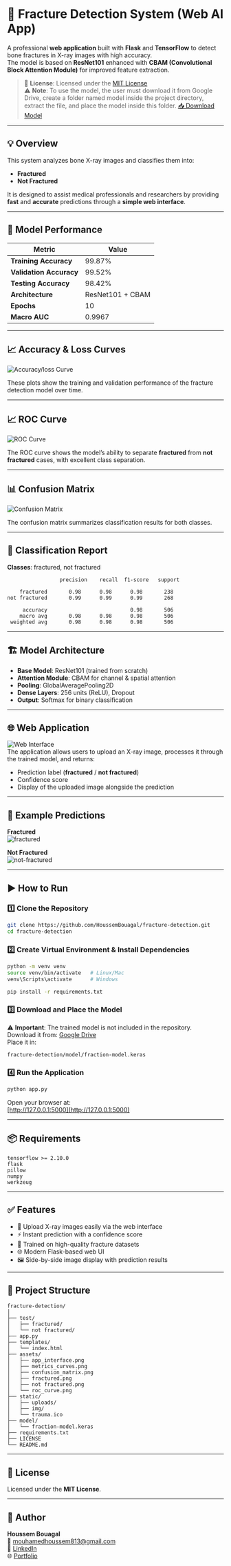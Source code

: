 # 🩻 Fracture Detection System (Web AI App)

A professional **web application** built with **Flask** and **TensorFlow** to detect bone fractures in X-ray images with high accuracy.  
The model is based on **ResNet101** enhanced with **CBAM (Convolutional Block Attention Module)** for improved feature extraction.

> 📖 **License**: Licensed under the [MIT License](#-license)  
> ⚠ **Note**: To use the model, the user must download it from Google Drive, create a folder named model inside the project directory, extract the file, and place the model inside this folder. 
> [📥 Download Model](https://drive.google.com/file/d/11dzRztVvQfnlqYvubLQ2OaVESjsz9q_D/view?usp=sharing)

---

## 💡 Overview

This system analyzes bone X-ray images and classifies them into:

- **Fractured**
- **Not Fractured**

It is designed to assist medical professionals and researchers by providing **fast** and **accurate** predictions through a **simple web interface**.

---

## 🎯 Model Performance

| Metric                 | Value    |
|------------------------|----------|
| **Training Accuracy**  | 99.87%   |
| **Validation Accuracy**| 99.52%   |
| **Testing Accuracy**   | 98.42%   |
| **Architecture**       | ResNet101 + CBAM |
| **Epochs**             | 10               |
| **Macro AUC**          | 0.9967   |


---

## 📈 Accuracy & Loss Curves

![Accuracy/loss Curve](assets/metrics_curves.png)  

These plots show the training and validation performance of the fracture detection model over time.

---

## 📈 ROC Curve

![ROC Curve](assets/roc_curve.png)  

The ROC curve shows the model’s ability to separate **fractured** from **not fractured** cases, with excellent class separation.

---

## 📊 Confusion Matrix

![Confusion Matrix](assets/confusion_matrix.png)  

The confusion matrix summarizes classification results for both classes.

---

## 🧾 Classification Report

**Classes**: fractured, not fractured

```
                 precision    recall  f1-score   support

    fractured       0.98      0.98      0.98       238
not fractured       0.99      0.99      0.99       268

     accuracy                           0.98       506
    macro avg       0.98      0.98      0.98       506
 weighted avg       0.98      0.98      0.98       506
```

---

## 🏗 Model Architecture

- **Base Model**: ResNet101 (trained from scratch)
- **Attention Module**: CBAM for channel & spatial attention
- **Pooling**: GlobalAveragePooling2D
- **Dense Layers**: 256 units (ReLU), Dropout
- **Output**: Softmax for binary classification

---

## 🌐 Web Application

![Web Interface](assets/app_interface.png)  
The application allows users to upload an X-ray image, processes it through the trained model, and returns:

- Prediction label (**fractured** / **not fractured**)
- Confidence score
- Display of the uploaded image alongside the prediction

---

## 🧪 Example Predictions

**Fractured**  
![fractured](assets/fractured.png)  

**Not Fractured**  
![not-fractured](assets/not-fractured.png)  

---

## ▶ How to Run

### 1️⃣ Clone the Repository

```bash
git clone https://github.com/HoussemBouagal/fracture-detection.git
cd fracture-detection
```

### 2️⃣ Create Virtual Environment & Install Dependencies

```bash
python -m venv venv
source venv/bin/activate   # Linux/Mac
venv\Scripts\activate      # Windows

pip install -r requirements.txt
```

### 3️⃣ Download and Place the Model

⚠ **Important**: The trained model is not included in the repository.  
Download it from: [Google Drive](https://drive.google.com/file/d/1YcEMqlBmMx0nK2TWZVxDb-OpZTZHTg5n/view)  
Place it in:

```
fracture-detection/model/fraction-model.keras
```

### 4️⃣ Run the Application

```bash
python app.py
```

Open your browser at:  
[http://127.0.0.1:5000](http://127.0.0.1:5000)

---

## 📦 Requirements

```
tensorflow >= 2.10.0
flask
pillow
numpy
werkzeug
```

---

## ✅ Features

- 📂 Upload X-ray images easily via the web interface  
- ⚡ Instant prediction with a confidence score  
- 🧠 Trained on high-quality fracture datasets  
- 🌐 Modern Flask-based web UI  
- 🖼 Side-by-side image display with prediction results  

---

## 📂 Project Structure

```
fracture-detection/
│
├── test/
│   ├── fractured/
│   └── not fractured/
├── app.py
├── templates/
│   └── index.html
├── assets/
│   ├── app_interface.png
│   ├── metrics_curves.png
│   ├── confusion_matrix.png
│   ├── fractured.png
│   ├── not fractured.png
│   └── roc_curve.png
├── static/
│   ├── uploads/
│   ├── img/
│   └── trauma.ico
├── model/
│   └── fraction-model.keras
├── requirements.txt
├── LICENSE                     
└── README.md
```

---

## 📄 License

Licensed under the **MIT License**.

---

## 👤 Author

**Houssem Bouagal**  
📧 [mouhamedhoussem813@gmail.com](mailto:mouhamedhoussem813@gmail.com)  
🔗 [LinkedIn](https://www.linkedin.com/in/houssem-eddine-bouagal-98025a297)  
🌐 [Portfolio](https://houssembouagal.github.io/Portfolio/)
